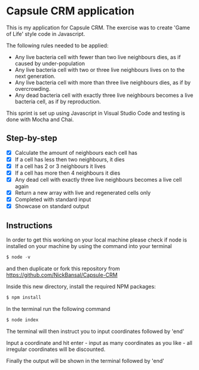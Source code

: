 # Capsule CRM application 
This is my application for Capsule CRM. The exercise was to create 'Game of Life' style code in Javascript. 

The following rules needed to be applied:
* Any live bacteria cell with fewer than two live neighbours dies, as if caused by under-population
* Any live bacteria cell with two or three live neighbours lives on to the next generation.
* Any live bacteria cell with more than three live neighbours dies, as if by overcrowding.
* Any dead bacteria cell with exactly three live neighbours becomes a live bacteria cell, as if by reproduction.

This sprint is set up using Javascript in Visual Studio Code and testing is done with Mocha and Chai.

## Step-by-step
- [x] Calculate the amount of neighbours each cell has
- [x] If a cell has less then two neighbours, it dies
- [x] If a cell has 2 or 3 neighbours it lives
- [x] If a cell has more then 4 neighbours it dies 
- [x] Any dead cell with exactly three live neighbours becomes a live cell again
- [x] Return a new array with live and regenerated cells only
- [x] Completed with standard input
- [x] Showcase on standard output

## Instructions
In order to get this working on your local machine please check if node is installed on your machine by using the command into your terminal
```js
$ node -v
```
and then duplicate or fork this repository from https://github.com/NickBansal/Capsule-CRM


Inside this new directory, install the required NPM packages:
```js
$ npm install
```
In the terminal run the following command
```js
$ node index
```
The terminal will then instruct you to input coordinates followed by 'end'

Input a coordinate and hit enter - input as many coordinates as you like - all irregular coordinates will be discounted.

Finally the output will be shown in the terminal followed by 'end'
